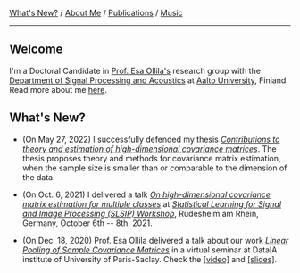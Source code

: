 [What's New?](./index.md) / [About Me](./about.md) / [Publications](./publications.md) / [Music](./music.md)

---

## Welcome

I'm a Doctoral Candidate in [Prof. Esa Ollila's](http://users.spa.aalto.fi/esollila/) research group with the [Department of Signal Processing and Acoustics](https://www.aalto.fi/en/department-of-signal-processing-and-acoustics) at [Aalto University](https://www.aalto.fi/en), Finland. Read more about me [here](./about.md).

## What's New?

* (On May 27, 2022) I successfully defended my thesis [*Contributions to theory and estimation of high-dimensional covariance matrices*](https://aaltodoc.aalto.fi/handle/123456789/114219). The thesis proposes theory and methods for covariance matrix estimation, when the sample size is smaller than or comparable to the dimension of the data.

* (On Oct. 6, 2021) I delivered a talk [*On high-dimensional covariance matrix estimation for multiple classes*](https://sites.google.com/view/slsipworkshop/home/technicalprogram) at [*Statistical Learning for Signal and Image Processing (SLSIP) Workshop*](https://sites.google.com/view/slsipworkshop/home), Rüdesheim am Rhein, Germany, October 6th -- 8th, 2021.

* (On Dec. 18, 2020) Prof. Esa Ollila delivered a talk about our work [*Linear Pooling of Sample Covariance Matrices*](https://ieeexplore.ieee.org/stamp/stamp.jsp?tp=&arnumber=9665347) in a virtual seminar at DataIA institute of University of Paris-Saclay. Check the [[video]](https://youtu.be/LLBx1YcIOOI) and [[slides]](http://users.spa.aalto.fi/esollila/dataia_talk.pdf).

